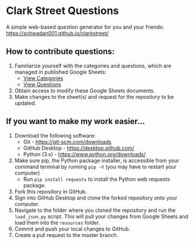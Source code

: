 # Clark Street Questions
A simple web-based question generator for you and your friends: https://schwadan001.github.io/clarkstreet/

## How to contribute questions:

1. Familiarize yourself with the categories and questions, which are managed in published Google Sheets:
    * [View Categories](https://docs.google.com/spreadsheets/d/e/2PACX-1vQeyuO244no4aeI5yYGCIESoqAwCps-PifvaK-rha0_9QlMfTLtw7rSsvRZm2Ja_9KStnifFK8QoPqb/pubhtml)
    * [View Questions](https://docs.google.com/spreadsheets/d/e/2PACX-1vS3__N0kBG7rfASDY1FJTVgxPg7cq3TI6qAbKi9ARjKtUrLrKo3U_wxfLf0ukCVto7EVXiKXlItUpOk/pubhtml)
1. Obtain access to modify these Google Sheets documents.
1. Make changes to the sheet(s) and request for the repository to be updated.

## If you want to make my work easier...

1. Download the following software:
    * Git - https://git-scm.com/downloads
    * GitHub Desktop - https://desktop.github.com/
    * Python (3.x) - https://www.python.org/downloads/
1. Make sure pip, the Python package installer, is accessible from your command terminal by running ```pip -V``` (you may have to restart your computer)
    * Run ```pip install requests``` to install the Python web requests package.
1. Fork this repository in GitHub.
1. Sign into GitHub Desktop and clone the forked repository onto your computer.
1. Navigate to the folder where you cloned the repository and run the ```load_json.py``` script. This will pull your changes from Google Sheets and load them into the ```resources``` folder.
1. Commit and push your local changes to GitHub.
1. Create a pull request to the master branch.
